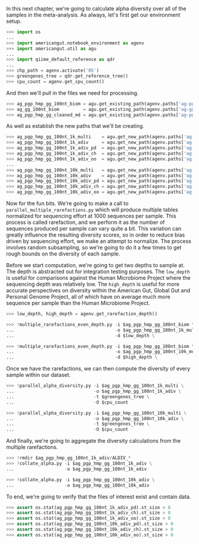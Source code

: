 In this next chapter, we're going to calculate alpha diversity over all of the samples in the meta-analysis. As always, let's first get our environment setup.

```python
>>> import os
...
>>> import americangut.notebook_environment as agenv
>>> import americangut.util as agu
...
>>> import qiime_default_reference as qdr
...
>>> chp_path = agenv.activate('05')
>>> greengenes_tree = qdr.get_reference_tree()
>>> cpu_count = agenv.get_cpu_count()
```

And then we'll pull in the files we need for processing.

```python
>>> ag_pgp_hmp_gg_100nt_biom = agu.get_existing_path(agenv.paths['ag-pgp-hmp-gg-100nt-biom'])
>>> ag_gg_100nt_biom         = agu.get_existing_path(agenv.paths['ag-gg-100nt-biom'])
>>> ag_pgp_hmp_gg_cleaned_md = agu.get_existing_path(agenv.paths['ag-pgp-hmp-gg-cleaned-md'])
```

As well as establish the new paths that we'll be creating.

```python
>>> ag_pgp_hmp_gg_100nt_1k_multi    = agu.get_new_path(agenv.paths['ag-pgp-hmp-gg-100nt-1k-multiple'])
>>> ag_pgp_hmp_gg_100nt_1k_adiv     = agu.get_new_path(agenv.paths['ag-pgp-hmp-gg-100nt-1k-adiv'])
>>> ag_pgp_hmp_gg_100nt_1k_adiv_pd  = agu.get_new_path(agenv.paths['ag-pgp-hmp-gg-100nt-1k-adiv-pd'])
>>> ag_pgp_hmp_gg_100nt_1k_adiv_ch  = agu.get_new_path(agenv.paths['ag-pgp-hmp-gg-100nt-1k-adiv-chao1'])
>>> ag_pgp_hmp_gg_100nt_1k_adiv_oo  = agu.get_new_path(agenv.paths['ag-pgp-hmp-gg-100nt-1k-adiv-observedotus'])
...
>>> ag_pgp_hmp_gg_100nt_10k_multi   = agu.get_new_path(agenv.paths['ag-pgp-hmp-gg-100nt-10k-multiple'])
>>> ag_pgp_hmp_gg_100nt_10k_adiv    = agu.get_new_path(agenv.paths['ag-pgp-hmp-gg-100nt-10k-adiv'])
>>> ag_pgp_hmp_gg_100nt_10k_adiv_pd = agu.get_new_path(agenv.paths['ag-pgp-hmp-gg-100nt-10k-adiv-pd'])
>>> ag_pgp_hmp_gg_100nt_10k_adiv_ch = agu.get_new_path(agenv.paths['ag-pgp-hmp-gg-100nt-10k-adiv-chao1'])
>>> ag_pgp_hmp_gg_100nt_10k_adiv_oo = agu.get_new_path(agenv.paths['ag-pgp-hmp-gg-100nt-10k-adiv-observedotus'])
```

Now for the fun bits. We're going to make a call to `parallel_multiple_rarefactions.py` which will produce multiple tables normalized for sequencing effort at 1000 sequences per sample. This process is called rarefaction, and we perform it as the number of sequences produced per sample can vary quite a bit. This variation can greatly influence the resulting diversity scores, so in order to reduce bias driven by sequencing effort, we make an attempt to normalize. The process involves random subsampling, so we're going to do it a few times to get rough bounds on the diversity of each sample.

Before we start computation, we're going to get two depths to sample at. The depth is abstracted out for integration testing purposes. The `low_depth` is useful for comparisons against the Human Microbiome Project where the sequencing depth was relatively low. The `high_depth` is useful for more accurate perspectives on diversity within the American Gut, Global Gut and Personal Genome Project, all of which have on average much more sequence per sample than the Human Microbiome Project.

```python
>>> low_depth, high_depth = agenv.get_rarefaction_depth()
```

```python
>>> !multiple_rarefactions_even_depth.py -i $ag_pgp_hmp_gg_100nt_biom \
...                                      -o $ag_pgp_hmp_gg_100nt_1k_multi \
...                                      -d $low_depth \
```

```python
>>> !multiple_rarefactions_even_depth.py -i $ag_pgp_hmp_gg_100nt_biom \
...                                      -o $ag_pgp_hmp_gg_100nt_10k_multi \
...                                      -d $high_depth \
```

Once we have the rarefactions, we can then compute the diversity of every sample within our dataset.

```python
>>> !parallel_alpha_diversity.py -i $ag_pgp_hmp_gg_100nt_1k_multi \
...                              -o $ag_pgp_hmp_gg_100nt_1k_adiv \
...                              -t $greengenes_tree \
...                              -O $cpu_count
```

```python
>>> !parallel_alpha_diversity.py -i $ag_pgp_hmp_gg_100nt_10k_multi \
...                              -o $ag_pgp_hmp_gg_100nt_10k_adiv \
...                              -t $greengenes_tree \
...                              -O $cpu_count
```

And finally, we're going to aggregate the diversity calculations from the multiple rarefactions.

```python
>>> !rmdir $ag_pgp_hmp_gg_100nt_1k_adiv/ALDIV_*
>>> !collate_alpha.py -i $ag_pgp_hmp_gg_100nt_1k_adiv \
...                   -o $ag_pgp_hmp_gg_100nt_1k_adiv
```

```python
>>> !collate_alpha.py -i $ag_pgp_hmp_gg_100nt_10k_adiv \
...                   -o $ag_pgp_hmp_gg_100nt_10k_adiv
```

To end, we're going to verify that the files of interest exist and contain data.

```python
>>> assert os.stat(ag_pgp_hmp_gg_100nt_1k_adiv_pd).st_size > 0
>>> assert os.stat(ag_pgp_hmp_gg_100nt_1k_adiv_ch).st_size > 0
>>> assert os.stat(ag_pgp_hmp_gg_100nt_1k_adiv_oo).st_size > 0
>>> assert os.stat(ag_pgp_hmp_gg_100nt_10k_adiv_pd).st_size > 0
>>> assert os.stat(ag_pgp_hmp_gg_100nt_10k_adiv_ch).st_size > 0
>>> assert os.stat(ag_pgp_hmp_gg_100nt_10k_adiv_oo).st_size > 0
```

